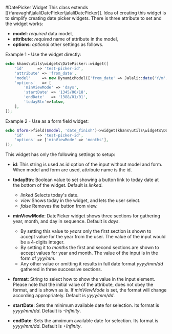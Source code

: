 #DatePicker Widget
This class extends [[\faravaghi\jalaliDatePicker\jalaliDatePicker]]. 
Idea of creating this widget is to simplify creating date picker widgets.
There is three attribute to set and the widget works:
+ **model**: _required_ data model,
+ **attribute**: _required_ name of attribute in the model,
+ **options**: _optional_ other settings as follows.

Example 1 - Use the widget directly:

```php
echo khans\utils\widgets\DatePicker::widget([
    'id'      => 'test-picker-id',
    'attribute' => 'from_date',
    'model'     => new DynamicModel(['from_date' => Jalali::date('Y/m', time())]),
    'options'   => [
        'minViewMode' => 'days',
        'startDate' => '1345/06/18',
        'endDate'   => '1388/01/01',
        'todayBtn'=>false,
    ],
]);
```

Example 2 - Use as a form field widget:

```php
echo $form->field($model, 'date_finish')->widget(khans\utils\widgets\DatePicker::className(), [
    'id'      => 'test-picker-id',
    'options' => ['minViewMode' => 'months'],
]);
```

This widget has only the following settings to setup:


+ **id**:
This string is used as id option of the input without model and form. When model and form are used,
attribute name is the id.


+ **todayBtn**:
Boolean value to set showing a button link to today date at the bottom of the widget.
Default is _linked_.
   - _linked_ Selects today's date.
   - _view_ Shows today in the widget, and lets the user select.
   - _false_ Removes the button from view.
   
   
+ **minViewMode**: 
DatePicker widget shows three sections for gathering year, month, and day in sequence.
Default is _days_.
   - By setting this value to _years_ only the first section is shown to accept value for the year from the user.
   The value of the input would be a 4-digits integer. 
   - By setting it to _months_ the first and second sections are shown to accept values for year and month.
   The value of the input is in the form of _yyy/mm_.
   - Any other value or omitting it results in full date format _yyyy/mm/dd_ gathered in three
   successive sections.
   

+ **format**:
String to select how to show the value in the input element. Please note that the
initial value of the attribute, does not obey the format, and is shown as is.
If _minViewMode_ is set, the format will change according appropriately.
Default is _yyyy/mm/dd_.


+ **startDate**:
Sets the minimum available date for selection. Its format is _yyyy/mm/dd_.
Default is _-Infinity_.


+ **endDate**:
Sets the amximum available date for selection. Its format is _yyyy/mm/dd_.
Default is _+Infinity_.
